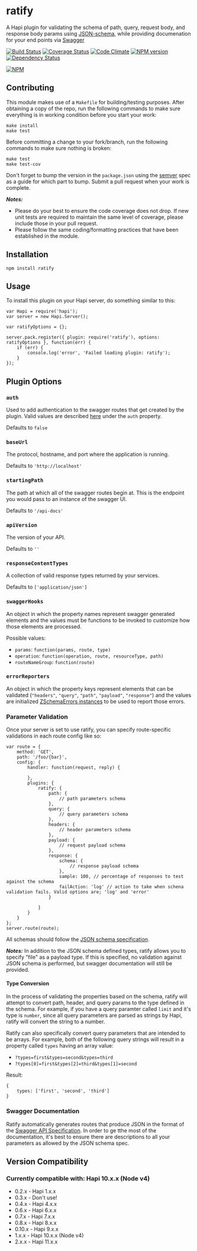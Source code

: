 ratify
======

A Hapi plugin for validating the schema of path, query, request body, and response body params using [JSON-schema](http://json-schema.org/), while providing documenation for your end points via [Swagger](https://helloreverb.com/developers/swagger)

[![Build Status](https://secure.travis-ci.org/mac-/ratify.png)](http://travis-ci.org/mac-/ratify)
[![Coverage Status](https://coveralls.io/repos/mac-/ratify/badge.png)](https://coveralls.io/r/mac-/ratify)
[![Code Climate](https://codeclimate.com/github/mac-/ratify.png)](https://codeclimate.com/github/mac-/ratify)
[![NPM version](https://badge.fury.io/js/ratify.png)](http://badge.fury.io/js/ratify)
[![Dependency Status](https://david-dm.org/mac-/ratify.png)](https://david-dm.org/mac-/ratify)

[![NPM](https://nodei.co/npm/ratify.png?downloads=true&stars=true)](https://nodei.co/npm/ratify/)

## Contributing

This module makes use of a `Makefile` for building/testing purposes. After obtaining a copy of the repo, run the following commands to make sure everything is in working condition before you start your work:

	make install
	make test

Before committing a change to your fork/branch, run the following commands to make sure nothing is broken:

	make test
	make test-cov

Don't forget to bump the version in the `package.json` using the [semver](http://semver.org/spec/v2.0.0.html) spec as a guide for which part to bump. Submit a pull request when your work is complete.

***Notes:***
* Please do your best to ensure the code coverage does not drop. If new unit tests are required to maintain the same level of coverage, please include those in your pull request.
* Please follow the same coding/formatting practices that have been established in the module.

## Installation

	npm install ratify

## Usage

To install this plugin on your Hapi server, do something similar to this:

	var Hapi = require('hapi');
	var server = new Hapi.Server();

	var ratifyOptions = {};

	server.pack.register({ plugin: require('ratify'), options: ratifyOptions }, function(err) {
		if (err) {
			console.log('error', 'Failed loading plugin: ratify');
		}
	});

## Plugin Options

### `auth`

Used to add authentication to the swagger routes that get created by the plugin. Valid values are described [here](https://github.com/spumko/hapi/blob/master/docs/Reference.md#route-options) under the `auth` property.

Defaults to `false`

### `baseUrl`

The protocol, hostname, and port where the application is running.

Defaults to `'http://localhost'`

### `startingPath`

The path at which all of the swagger routes begin at. This is the endpoint you would pass to an instance of the swagger UI.

Defaults to `'/api-docs'`

### `apiVersion`

The version of your API.

Defaults to `''`

### `responseContentTypes`

A collection of valid response types returned by your services.

Defaults to `['application/json']`

### `swaggerHooks`

An object in which the property names represent swagger generated elements and the values must be functions to be invoked to customize how those elements are processed.

Possible values:
* `params`: `function(params, route, type)`
* `operation`: `function(operation, route, resourceType, path)`
* `routeNameGroup`: `function(route)`

### `errorReporters`

An object in which the property keys represent elements that can be validated (`"headers"`, `"query"`, `"path"`, `"payload"`, `"response"`) and the values are initialized [ZSchemaErrors instances](https://github.com/dschenkelman/z-schema-errors) to be used to report those errors.

### Parameter Validation

Once your server is set to use ratify, you can specify route-specific validations in each route config like so:

	var route = {
		method: 'GET',
		path: '/foo/{bar}',
		config: {
			handler: function(request, reply) {

			},
			plugins: {
				ratify: {
					path: {
						// path parameters schema
					},
					query: {
						// query parameters schema
					},
					headers: {
						// header parameters schema
					},
					payload: {
						// request payload schema
					},
					response: {
						schema: {
							// response payload schema
						},
						sample: 100, // percentage of responses to test against the schema
						failAction: 'log' // action to take when schena validation fails. Valid options are; 'log' and 'error'
					}

				}
			}
		}
	};
	server.route(route);

All schemas should follow the [JSON schema specification](http://json-schema.org/).

***Notes:***
In addition to the JSON schema defined types, ratify allows you to specify "file" as a payload type. If this is specified, no validation against JSON schema is performed, but swagger documentation will still be provided.

#### Type Conversion

In the process of validating the properties based on the schema, ratify will attempt to convert path, header, and query params to the type defined in the schema. For example, if you have a query paramter called `limit` and it's type is `number`, since all query parameters are parsed as strings by Hapi, ratify will convert the string to a number.

Ratify can also specifically convert query parameters that are intended to be arrays. For example, both of the following query strings will result in a property called `types` having an array value:

* `?types=first&types=second&types=third`
* `?types[0]=first&types[2]=third&types[1]=second`

Result:

```
{
	types: ['first', 'second', 'third']
}
```

### Swagger Documentation

Ratify automatically generates routes that produce JSON in the format of the [Swagger API Specification](https://github.com/wordnik/swagger-core). In order to ge tthe most of the documentation, it's best to ensure there are descriptions to all your parameters as allowed by the JSON schema spec.

## Version Compatibility

### Currently compatible with: Hapi 10.x.x (Node v4)

* 0.2.x - Hapi 1.x.x
* 0.3.x - Don't use!
* 0.4.x - Hapi 4.x.x
* 0.6.x - Hapi 6.x.x
* 0.7.x - Hapi 7.x.x
* 0.8.x - Hapi 8.x.x
* 0.10.x - Hapi 9.x.x
* 1.x.x - Hapi 10.x.x (Node v4)
* 2.x.x - Hapi 11.x.x

